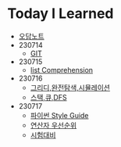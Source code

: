 # Today I Learned

* [오답노트](TIL/오답노트.md)
* 230714
  * [GIT](TIL/Git.md)
* 230715
  * [list Comprehension](TIL/list%20comprehension.md)
* 230716
  * [그리디,완전탐색,시뮬레이션](TIL/그리디,완전탐색,시뮬레이션.md)
  * [스택,큐,DFS](TIL/스택,큐,DFS.md)
* 230717
  * [파이썬 Style Guide](TIL/파이썬%20Style%20Guide.md)
  * [연산자 우선순위](TIL/연산자%20우선순위.md)
  * [시험대비](TIL/시험대비.md)
